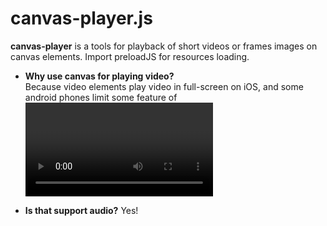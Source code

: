# canvas-player.js

**canvas-player** is a tools for playback of short videos or frames images on canvas elements. Import preloadJS for resources loading. 

* **Why use canvas for playing video?**  
  Because video elements play video in full-screen on iOS, and some android phones limit some feature of <video> 

* **Is that support audio?**
  Yes!

